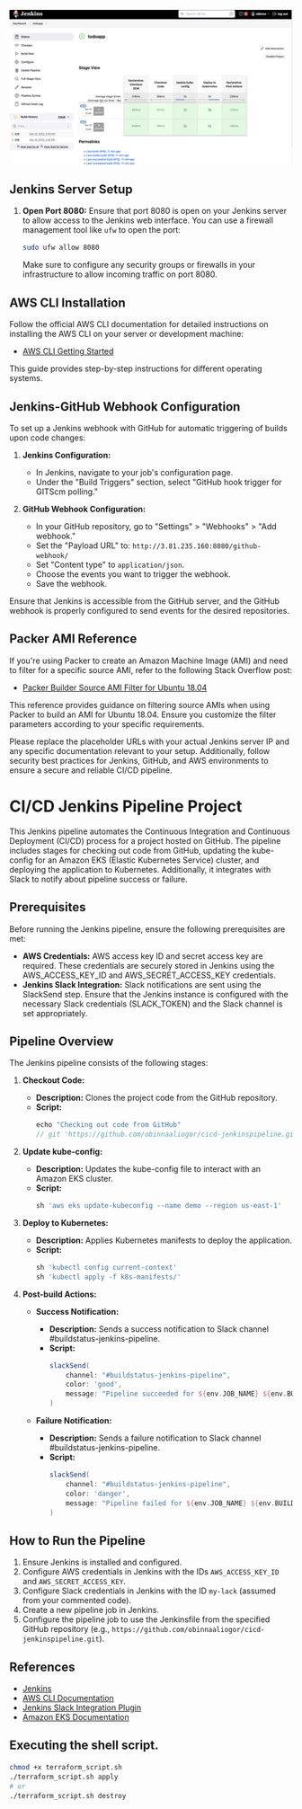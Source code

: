 ![Sucessful Build](jenkins.png)

## Jenkins Server Setup

1. **Open Port 8080:**
   Ensure that port 8080 is open on your Jenkins server to allow access to the Jenkins web interface. You can use a firewall management tool like `ufw` to open the port:
   ```bash
   sudo ufw allow 8080
   ```

   Make sure to configure any security groups or firewalls in your infrastructure to allow incoming traffic on port 8080.

## AWS CLI Installation

Follow the official AWS CLI documentation for detailed instructions on installing the AWS CLI on your server or development machine:

- [AWS CLI Getting Started](https://docs.aws.amazon.com/cli/latest/userguide/getting-started-install.html)

This guide provides step-by-step instructions for different operating systems.

## Jenkins-GitHub Webhook Configuration

To set up a Jenkins webhook with GitHub for automatic triggering of builds upon code changes:

1. **Jenkins Configuration:**
   - In Jenkins, navigate to your job's configuration page.
   - Under the "Build Triggers" section, select "GitHub hook trigger for GITScm polling."

2. **GitHub Webhook Configuration:**
   - In your GitHub repository, go to "Settings" > "Webhooks" > "Add webhook."
   - Set the "Payload URL" to: `http://3.81.235.160:8080/github-webhook/`
   - Set "Content type" to `application/json`.
   - Choose the events you want to trigger the webhook.
   - Save the webhook.

Ensure that Jenkins is accessible from the GitHub server, and the GitHub webhook is properly configured to send events for the desired repositories.

## Packer AMI Reference

If you're using Packer to create an Amazon Machine Image (AMI) and need to filter for a specific source AMI, refer to the following Stack Overflow post:

- [Packer Builder Source AMI Filter for Ubuntu 18.04](https://stackoverflow.com/questions/62426904/packer-builder-source-ami-filter-for-ubuntu-18-04)

This reference provides guidance on filtering source AMIs when using Packer to build an AMI for Ubuntu 18.04. Ensure you customize the filter parameters according to your specific requirements.

Please replace the placeholder URLs with your actual Jenkins server IP and any specific documentation relevant to your setup. Additionally, follow security best practices for Jenkins, GitHub, and AWS environments to ensure a secure and reliable CI/CD pipeline.
# CI/CD Jenkins Pipeline Project

This Jenkins pipeline automates the Continuous Integration and Continuous Deployment (CI/CD) process for a project hosted on GitHub. The pipeline includes stages for checking out code from GitHub, updating the kube-config for an Amazon EKS (Elastic Kubernetes Service) cluster, and deploying the application to Kubernetes. Additionally, it integrates with Slack to notify about pipeline success or failure.

## Prerequisites

Before running the Jenkins pipeline, ensure the following prerequisites are met:

- **AWS Credentials:** AWS access key ID and secret access key are required. These credentials are securely stored in Jenkins using the AWS_ACCESS_KEY_ID and AWS_SECRET_ACCESS_KEY credentials.
- **Jenkins Slack Integration:** Slack notifications are sent using the SlackSend step. Ensure that the Jenkins instance is configured with the necessary Slack credentials (SLACK_TOKEN) and the Slack channel is set appropriately.

## Pipeline Overview

The Jenkins pipeline consists of the following stages:

1. **Checkout Code:**
    - **Description:** Clones the project code from the GitHub repository.
    - **Script:**
        ```groovy
        echo "Checking out code from GitHub"
        // git 'https://github.com/obinnaaliogor/cicd-jenkinspipeline.git'
        ```

2. **Update kube-config:**
    - **Description:** Updates the kube-config file to interact with an Amazon EKS cluster.
    - **Script:**
        ```groovy
        sh 'aws eks update-kubeconfig --name demo --region us-east-1'
        ```

3. **Deploy to Kubernetes:**
    - **Description:** Applies Kubernetes manifests to deploy the application.
    - **Script:**
        ```groovy
        sh 'kubectl config current-context'
        sh 'kubectl apply -f k8s-manifests/'
        ```

4. **Post-build Actions:**
    - **Success Notification:**
        - **Description:** Sends a success notification to Slack channel #buildstatus-jenkins-pipeline.
        - **Script:**
            ```groovy
            slackSend(
                channel: "#buildstatus-jenkins-pipeline",
                color: 'good',
                message: "Pipeline succeeded for ${env.JOB_NAME} ${env.BUILD_NUMBER}: ${env.BUILD_URL}"
            )
            ```

    - **Failure Notification:**
        - **Description:** Sends a failure notification to Slack channel #buildstatus-jenkins-pipeline.
        - **Script:**
            ```groovy
            slackSend(
                channel: "#buildstatus-jenkins-pipeline",
                color: 'danger',
                message: "Pipeline failed for ${env.JOB_NAME} ${env.BUILD_NUMBER}: ${env.BUILD_URL}"
            )
            ```

## How to Run the Pipeline

1. Ensure Jenkins is installed and configured.
2. Configure AWS credentials in Jenkins with the IDs `AWS_ACCESS_KEY_ID` and `AWS_SECRET_ACCESS_KEY`.
3. Configure Slack credentials in Jenkins with the ID `my-lack` (assumed from your commented code).
4. Create a new pipeline job in Jenkins.
5. Configure the pipeline job to use the Jenkinsfile from the specified GitHub repository (e.g., `https://github.com/obinnaaliogor/cicd-jenkinspipeline.git`).

## References

- [Jenkins](https://www.jenkins.io/)
- [AWS CLI Documentation](https://docs.aws.amazon.com/cli/latest/userguide/cli-configure-files.html)
- [Jenkins Slack Integration Plugin](https://plugins.jenkins.io/slack/)
- [Amazon EKS Documentation](https://docs.aws.amazon.com/eks/latest/userguide/getting-started.html)

## Executing the shell script.

```bash
chmod +x terraform_script.sh
./terraform_script.sh apply
# or
./terraform_script.sh destroy
